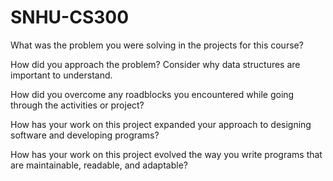 # SNHU-CS300

What was the problem you were solving in the projects for this course?


How did you approach the problem? Consider why data structures are important to understand.


How did you overcome any roadblocks you encountered while going through the activities or project?


How has your work on this project expanded your approach to designing software and developing programs?


How has your work on this project evolved the way you write programs that are maintainable, readable, and adaptable?

